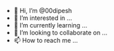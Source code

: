 - 👋 Hi, I’m @00dipesh
- 👀 I’m interested in ...
- 🌱 I’m currently learning ...
- 💞️ I’m looking to collaborate on ...
- 📫 How to reach me ...

<!---
00dipesh/00dipesh is a ✨ special ✨ repository because its `README.md` (this file) appears on your GitHub profile.
You can click the Preview link to take a look at your changes.
--->
